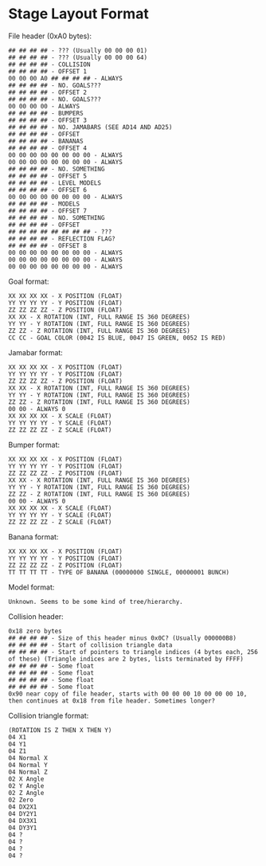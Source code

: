 # Stage Layout Format

File header (0xA0 bytes):

	## ## ## ## - ??? (Usually 00 00 00 01)
	## ## ## ## - ??? (Usually 00 00 00 64)
	## ## ## ## - COLLISION
	## ## ## ## - OFFSET 1
	00 00 00 A0 ## ## ## ## - ALWAYS
	## ## ## ## - NO. GOALS???
	## ## ## ## - OFFSET 2
	## ## ## ## - NO. GOALS???
	00 00 00 00 - ALWAYS
	## ## ## ## - BUMPERS
	## ## ## ## - OFFSET 3
	## ## ## ## - NO. JAMABARS (SEE AD14 AND AD25)
	## ## ## ## - OFFSET
	## ## ## ## - BANANAS
	## ## ## ## - OFFSET 4
	00 00 00 00 00 00 00 00 - ALWAYS
	00 00 00 00 00 00 00 00 - ALWAYS
	## ## ## ## - NO. SOMETHING
	## ## ## ## - OFFSET 5
	## ## ## ## - LEVEL MODELS
	## ## ## ## - OFFSET 6
	00 00 00 00 00 00 00 00 - ALWAYS
	## ## ## ## - MODELS
	## ## ## ## - OFFSET 7
	## ## ## ## - NO. SOMETHING
	## ## ## ## - OFFSET
	## ## ## ## ## ## ## ## - ???
	## ## ## ## - REFLECTION FLAG?
	## ## ## ## - OFFSET 8
	00 00 00 00 00 00 00 00 - ALWAYS
	00 00 00 00 00 00 00 00 - ALWAYS
	00 00 00 00 00 00 00 00 - ALWAYS

Goal format:

	XX XX XX XX - X POSITION (FLOAT)
	YY YY YY YY - Y POSITION (FLOAT)
	ZZ ZZ ZZ ZZ - Z POSITION (FLOAT)
	XX XX - X ROTATION (INT, FULL RANGE IS 360 DEGREES)
	YY YY - Y ROTATION (INT, FULL RANGE IS 360 DEGREES)
	ZZ ZZ - Z ROTATION (INT, FULL RANGE IS 360 DEGREES)
	CC CC - GOAL COLOR (0042 IS BLUE, 0047 IS GREEN, 0052 IS RED)

Jamabar format:

	XX XX XX XX - X POSITION (FLOAT)
	YY YY YY YY - Y POSITION (FLOAT)
	ZZ ZZ ZZ ZZ - Z POSITION (FLOAT)
	XX XX - X ROTATION (INT, FULL RANGE IS 360 DEGREES)
	YY YY - Y ROTATION (INT, FULL RANGE IS 360 DEGREES)
	ZZ ZZ - Z ROTATION (INT, FULL RANGE IS 360 DEGREES)
	00 00 - ALWAYS 0
	XX XX XX XX - X SCALE (FLOAT)
	YY YY YY YY - Y SCALE (FLOAT)
	ZZ ZZ ZZ ZZ - Z SCALE (FLOAT)

Bumper format:

	XX XX XX XX - X POSITION (FLOAT)
	YY YY YY YY - Y POSITION (FLOAT)
	ZZ ZZ ZZ ZZ - Z POSITION (FLOAT)
	XX XX - X ROTATION (INT, FULL RANGE IS 360 DEGREES)
	YY YY - Y ROTATION (INT, FULL RANGE IS 360 DEGREES)
	ZZ ZZ - Z ROTATION (INT, FULL RANGE IS 360 DEGREES)
	00 00 - ALWAYS 0
	XX XX XX XX - X SCALE (FLOAT)
	YY YY YY YY - Y SCALE (FLOAT)
	ZZ ZZ ZZ ZZ - Z SCALE (FLOAT)

Banana format:

	XX XX XX XX - X POSITION (FLOAT)
	YY YY YY YY - Y POSITION (FLOAT)
	ZZ ZZ ZZ ZZ - Z POSITION (FLOAT)
	TT TT TT TT - TYPE OF BANANA (00000000 SINGLE, 00000001 BUNCH)

Model format:

	Unknown. Seems to be some kind of tree/hierarchy.

Collision header:

	0x18 zero bytes
	## ## ## ## - Size of this header minus 0x0C? (Usually 000000B8)
	## ## ## ## - Start of collision triangle data
	## ## ## ## - Start of pointers to triangle indices (4 bytes each, 256 of these) (Triangle indices are 2 bytes, lists terminated by FFFF)
	## ## ## ## - Some float
	## ## ## ## - Some float
	## ## ## ## - Some float
	## ## ## ## - Some float
	0x90 near copy of file header, starts with 00 00 00 10 00 00 00 10, then continues at 0x18 from file header. Sometimes longer?

Collision triangle format:

	(ROTATION IS Z THEN X THEN Y)
	04 X1
	04 Y1
	04 Z1
	04 Normal X
	04 Normal Y
	04 Normal Z
	02 X Angle
	02 Y Angle
	02 Z Angle
	02 Zero
	04 DX2X1
	04 DY2Y1
	04 DX3X1
	04 DY3Y1
	04 ?
	04 ?
	04 ?
	04 ?
